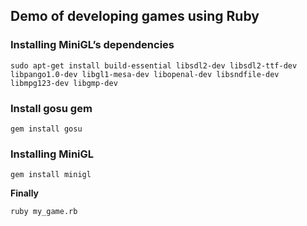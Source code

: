 ## Demo of developing games using Ruby

### Installing MiniGL’s dependencies

```
sudo apt-get install build-essential libsdl2-dev libsdl2-ttf-dev libpango1.0-dev libgl1-mesa-dev libopenal-dev libsndfile-dev libmpg123-dev libgmp-dev
```
### Install gosu gem
```
gem install gosu
```

### Installing MiniGL
```
gem install minigl
```

**Finally**
```
ruby my_game.rb
```

